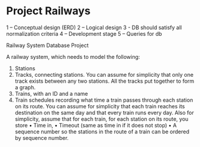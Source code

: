 # Project Railways

1 – Conceptual design (ERD)
2 – Logical design
3 - DB should satisfy all normalization criteria
4 – Development stage
5 – Queries for db

Railway System Database Project

A railway system, which needs to model the following:
1.	 Stations
2.	 Tracks, connecting stations. You can assume for simplicity that only one track exists between any two stations. All the tracks put together to form a graph.
3.	 Trains, with an ID and a name
4.	 Train schedules recording what time a train passes through each station on its route. 
You can assume for simplicity that each train reaches its destination on the same day and that every train runs every day. Also for simplicity, assume that for each train, for each station on its route,  you store
•	 Time in, 
•	 Timeout (same as time in if it does not stop)
•	 A sequence number so the stations in the route of a train can be ordered by sequence number.

